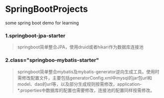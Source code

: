 # SpringBootProjects
some spring boot demo for learning 


### 1.springboot-jpa-starter
> springboot简单整合JPA，使用druid或者hikari作为数据库连接池

### 2.class="springboo-mybatis-starter"
> springboot简单整合mybatis及mybatis-generator逆向生成工具。使用时需修改配置文件，主要包括generatorConfig.xml中mysql的jar包url和model、dao的url等，以及部分生成规则按需修改，application-*.properties中数据库的配置也需要修改，连接池的配置同样按需修改。